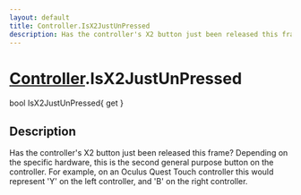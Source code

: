 ```yaml
---
layout: default
title: Controller.IsX2JustUnPressed
description: Has the controller's X2 button just been released this frame? Depending on the specific hardware, this is the second general purpose button on the controller. For example, on an Oculus Quest Touch controller this would represent 'Y' on the left controller, and 'B' on the right controller.
---
```

# [Controller]({{site.url}}/Pages/StereoKit/Controller.html).IsX2JustUnPressed

<div class='signature' markdown='1'>
bool IsX2JustUnPressed{ get }
</div>

## Description
Has the controller's X2 button just been released this
frame? Depending on the specific hardware, this is the second
general purpose button on the controller. For example, on an
Oculus Quest Touch controller this would represent 'Y' on the
left controller, and 'B' on the right controller.

